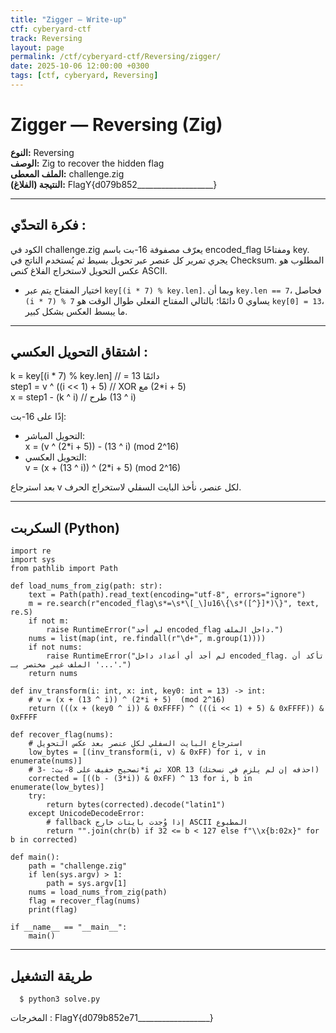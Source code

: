 ```yaml
---
title: "Zigger — Write-up"
ctf: cyberyard-ctf    
track: Reversing           
layout: page
permalink: /ctf/cyberyard-ctf/Reversing/zigger/
date: 2025-10-06 12:00:00 +0300
tags: [ctf, cyberyard, Reversing]
---
```


# Zigger — Reversing (Zig)

**النوع:** Reversing  
**الوصف:** Zig to recover the hidden flag  
**الملف المعطى:** challenge.zig  
**النتيجة (الفلاغ):** FlagY{d079b852___________________}

---

## فكرة التحدّي :

الكود في challenge.zig يعرّف مصفوفة 16-بت باسم encoded_flag ومفتاحًا key. يجري تمرير كل عنصر عبر تحويل بسيط ثم يُستخدم الناتج في Checksum. المطلوب هو عكس التحويل لاستخراج الفلاغ كنص ASCII.

- اختيار المفتاح يتم عبر `key[(i * 7) % key.len]`. وبما أن `key.len == 7`، فحاصل `(i * 7) % 7` يساوي 0 دائمًا؛ بالتالي المفتاح الفعلي طوال الوقت هو `key[0] = 13`، ما يبسط العكس بشكل كبير.

---

## اشتقاق التحويل العكسي :

  k     = key[(i * 7) % key.len]   // = 13 دائمًا  
  step1 = v ^ ((i << 1) + 5)       // XOR مع (2*i + 5)  
  x     = step1 - (k ^ i)          // طرح (13 ^ i)

إذًا على 16-بت:
- التحويل المباشر:  
  x = (v ^ (2*i + 5)) - (13 ^ i)   (mod 2^16)
- التحويل العكسي:  
  v = (x + (13 ^ i)) ^ (2*i + 5)   (mod 2^16)

بعد استرجاع v لكل عنصر، نأخذ البايت السفلي لاستخراج الحرف.  

---

## السكربت (Python)


```
import re
import sys
from pathlib import Path

def load_nums_from_zig(path: str):
    text = Path(path).read_text(encoding="utf-8", errors="ignore")
    m = re.search(r"encoded_flag\s*=\s*\[_\]u16\{\s*([^}]*)\}", text, re.S)
    if not m:
        raise RuntimeError("لم أجد encoded_flag داخل الملف.")
    nums = list(map(int, re.findall(r"\d+", m.group(1))))
    if not nums:
        raise RuntimeError("لم أجد أي أعداد داخل encoded_flag. تأكد أن الملف غير مختصر بـ '...'.")
    return nums

def inv_transform(i: int, x: int, key0: int = 13) -> int:
    # v = (x + (13 ^ i)) ^ (2*i + 5)  (mod 2^16)
    return (((x + (key0 ^ i)) & 0xFFFF) ^ (((i << 1) + 5) & 0xFFFF)) & 0xFFFF

def recover_flag(nums):
    # استرجاع البايت السفلي لكل عنصر بعد عكس التحويل
    low_bytes = [(inv_transform(i, v) & 0xFF) for i, v in enumerate(nums)]
    # تصحيح خفيف على 8-بت: -3*i ثم XOR 13 (احذفه إن لم يلزم في نسختك)
    corrected = [((b - (3*i)) & 0xFF) ^ 13 for i, b in enumerate(low_bytes)]
    try:
        return bytes(corrected).decode("latin1")
    except UnicodeDecodeError:
        # fallback إذا وُجدت بايتات خارج ASCII المطبوع
        return "".join(chr(b) if 32 <= b < 127 else f"\\x{b:02x}" for b in corrected)

def main():
    path = "challenge.zig"
    if len(sys.argv) > 1:
        path = sys.argv[1]
    nums = load_nums_from_zig(path)
    flag = recover_flag(nums)
    print(flag)

if __name__ == "__main__":
    main()
```

---

## طريقة التشغيل

```
  $ python3 solve.py
```
المخرجات :
  FlagY{d079b852e71__________________}



